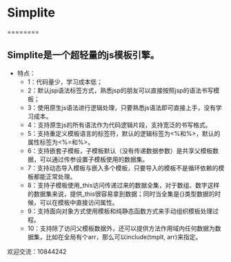 # Simplite
========
## Simplite是一个超轻量的js模板引擎。
- 特点：
    - 1：代码量少，学习成本低；
    - 2：默认jsp语法标签方式，熟悉jsp的朋友可以直接按照jsp的语法书写模板；
    - 3：使用原生js语法进行逻辑处理，只要熟悉js语法即可直接上手，没有学习成本。
    - 4：支持原生js的所有语法作为代码逻辑片段，支持宽泛的书写格式。
    - 5：支持重定义模板语言的标签符，默认的逻辑标签为<%和%>，默认的属性标签为<%=和%>。
    - 6：支持嵌套子模板，子模板默认（没有传递数据参数）是共享父模板数据，可以通过传参设置子模板使用的数据集。
    - 7：支持动态导入模板与嵌入多个模板，只要导入的模板不是循环依赖的模板都能正常处理。
    - 8：支持子模板使用_this访问传递过来的数据全集，对于数组、数字这样的数据集来说，提供_this很容易拿到数据；同时当全集是{}类型数据的时候，可以在模板中直接访问属性。
    - 9：支持面向对象方式使用模板和纯静态函数方式来手动组织模板处理过程。
    - 10：支持除了访问父模板数据外，还可以提供方法作用域内任何数据为数据集，比如在全局有个arr，那么可以include(tmplt, arr)来指定。





欢迎交流：10844242
